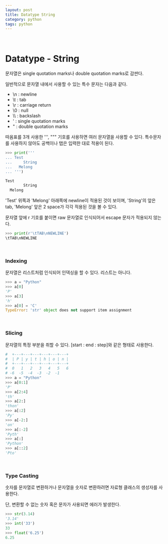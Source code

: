 ```yaml
---
layout: post
title: Datatype String
category: python
tags: python
---
```


&nbsp;

# Datatype - String

문자열은 single quotation marks나 double quotation marks로 감싼다.

일반적으로 문자열 내에서 사용할 수 있는 특수 문자는 다음과 같다.

- \n : newline
- \t : tab
- \r : carriage return
- \0 : null
- \\\ : backslash
- \' : single quotation marks
- \" : double quotation marks

따옴표를 3개 사용한 ''', """ 기호를 사용하면 여러 문자열을 사용할 수 있다. 특수문자를 사용하지 않아도 공백이나 탭은 입력한 대로 적용이 된다.

```python
>>> print('''
... Test
...     String
...   Melong
... ''')

Test
        String
  Melong

```

'Test' 위쪽과 'Melong' 아래쪽에 newline이 적용된 것이 보이며, 'String'의 앞은 tab, 'Melong' 앞은 2 space가 각각 적용된 것을 볼 수 있다.

문자열 앞에 r 기호를 붙이면 raw 문자열로 인식되어서 escape 문자가 적용되지 않는다.

```python
>>> print(r'\tTAB\nNEWLINE')
\tTAB\nNEWLINE
```

&nbsp;

### Indexing

문자열은 리스트처럼 인식되어 인덱싱을 할 수 있다. 리스트는 아니다.

```python
>>> a = "Python"
>>> a[0]
'P'
>>> a[3]
'h'
>>> a[0] = 'C'
TypeError: 'str' object does not support item assignment
```

&nbsp;

### Slicing

문자열의 특정 부분을 취할 수 있다. [start : end : step]와 같은 형태로 사용한다.

```python
#  +---+---+---+---+---+---+
#  | P | y | t | h | o | n |
#  +---+---+---+---+---+---+
#  0   1   2   3   4   5   6
# -6  -5  -4  -3  -2  -1
>>> a = "Python"
>>> a[0:1]
'P'
>>> a[2:4]
'th'
>>> a[2:]
'thon'
>>> a[:2]
'Py'
>>> a[-2:]
'on'
>>> a[:-2]
'Pyth'
>>> a[:]
'Python'
>>> a[::2]
'Pto'
```

&nbsp;

### Type Casting

숫자를 문자열로 변환하거나 문자열을 숫자로 변환하려면 자료형 클래스의 생성자를 사용한다.

단, 변환할 수 없는 숫자 혹은 문자가 사용되면 에러가 발생한다.

```python
>>> str(3.14)
'3.14'
>>> int('33')
33
>>> float('6.25')
6.25
```

